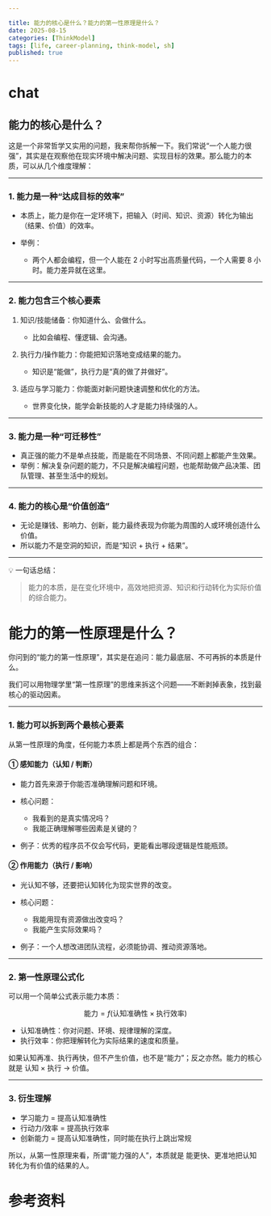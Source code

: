 ```yaml
---

title: 能力的核心是什么？能力的第一性原理是什么？
date: 2025-08-15
categories: [ThinkModel]
tags: [life, career-planning, think-model, sh]
published: true
---
```




# chat

## 能力的核心是什么？


这是一个非常哲学又实用的问题，我来帮你拆解一下。我们常说“一个人能力很强”，其实是在观察他在现实环境中解决问题、实现目标的效果。那么能力的本质，可以从几个维度理解：

---

### 1. 能力是一种“达成目标的效率”

* 本质上，能力是你在一定环境下，把输入（时间、知识、资源）转化为输出（结果、价值）的效率。
* 举例：

  * 两个人都会编程，但一个人能在 2 小时写出高质量代码，一个人需要 8 小时。能力差异就在这里。

---

### 2. 能力包含三个核心要素

1. 知识/技能储备：你知道什么、会做什么。

   * 比如会编程、懂逻辑、会沟通。
2. 执行力/操作能力：你能把知识落地变成结果的能力。

   * 知识是“能做”，执行力是“真的做了并做好”。
3. 适应与学习能力：你能面对新问题快速调整和优化的方法。

   * 世界变化快，能学会新技能的人才是能力持续强的人。

---

### 3. 能力是一种“可迁移性”

* 真正强的能力不是单点技能，而是能在不同场景、不同问题上都能产生效果。
* 举例：解决复杂问题的能力，不只是解决编程问题，也能帮助做产品决策、团队管理、甚至生活中的规划。

---

### 4. 能力的核心是“价值创造”

* 无论是赚钱、影响力、创新，能力最终表现为你能为周围的人或环境创造什么价值。
* 所以能力不是空洞的知识，而是“知识 + 执行 + 结果”。

---

💡 一句话总结：

> 能力的本质，是在变化环境中，高效地把资源、知识和行动转化为实际价值的综合能力。


# 能力的第一性原理是什么？

你问到的“能力的第一性原理”，其实是在追问：能力最底层、不可再拆的本质是什么。

我们可以用物理学里“第一性原理”的思维来拆这个问题——不断剥掉表象，找到最核心的驱动因素。

---

### 1. 能力可以拆到两个最核心要素

从第一性原理的角度，任何能力本质上都是两个东西的组合：

#### ① 感知能力（认知 / 判断）

* 能力首先来源于你能否准确理解问题和环境。
* 核心问题：

  * 我看到的是真实情况吗？
  * 我能正确理解哪些因素是关键的？
* 例子：优秀的程序员不仅会写代码，更能看出哪段逻辑是性能瓶颈。

#### ② 作用能力（执行 / 影响）

* 光认知不够，还要把认知转化为现实世界的改变。
* 核心问题：

  * 我能用现有资源做出改变吗？
  * 我能产生实际效果吗？
* 例子：一个人想改进团队流程，必须能协调、推动资源落地。

---

### 2. 第一性原理公式化

可以用一个简单公式表示能力本质：

$$
\text{能力} = f(\text{认知准确性} \times \text{执行效率})
$$

* 认知准确性：你对问题、环境、规律理解的深度。
* 执行效率：你把理解转化为实际结果的速度和质量。

如果认知再准、执行再快，但不产生价值，也不是“能力”；反之亦然。能力的核心就是 认知 × 执行 → 价值。

---

### 3. 衍生理解

* 学习能力 = 提高认知准确性
* 行动力/效率 = 提高执行效率
* 创新能力 = 提高认知准确性，同时能在执行上跳出常规

所以，从第一性原理来看，所谓“能力强的人”，本质就是 能更快、更准地把认知转化为有价值的结果的人。

# 参考资料

